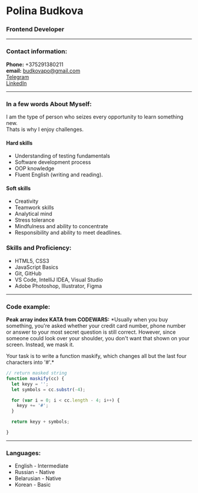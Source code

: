 # Polina Budkova
### Frontend Developer

---

### Contact information:

**Phone:** +375291380211<br>
**email:** budkovapo@gmail.com<br>
[Telegram](https://t.me/ucancallmeidol)<br>
[LinkedIn](https://www.linkedin.com/in/sserafimm/)<br>

---

### In a few words About Myself:

 I am the type of person who seizes every opportunity to learn something new.<br> Thats is why I enjoy challenges. <br>

#### Hard skills
-	Understanding of testing fundamentals
-	Software development process
-	OOP knowledge
-	Fluent English (writing and reading).

#### Soft skills
-	Creativity
-	Teamwork skills
-	Analytical mind
-	Stress tolerance
-	Mindfulness and ability to concentrate
-	Responsibility and ability to meet deadlines.


### Skills and Proficiency:

- HTML5, CSS3
- JavaScript Basics
- Git, GitHub
- VS Code, IntelliJ IDEA, Visual Studio
- Adobe Photoshop, Illustrator, Figma

---

### Code example:

**Peak array index KATA from CODEWARS:**
*Usually when you buy something, you're asked whether your credit card number, phone number or answer to your most secret question is still correct. However, since someone could look over your shoulder, you don't want that shown on your screen. Instead, we mask it.

Your task is to write a function maskify, which changes all but the last four characters into '#'.*

```javascript
// return masked string
function maskify(cc) {
  let keyy = '';
  let symbols = cc.substr(-4);

  for (var i = 0; i < cc.length - 4; i++) {
    keyy += '#';
  }

  return keyy + symbols;

}
```
---

### Languages:

- English \- Intermediate <br>
- Russian \- Native
- Belarusian \- Native
- Korean \- Basic